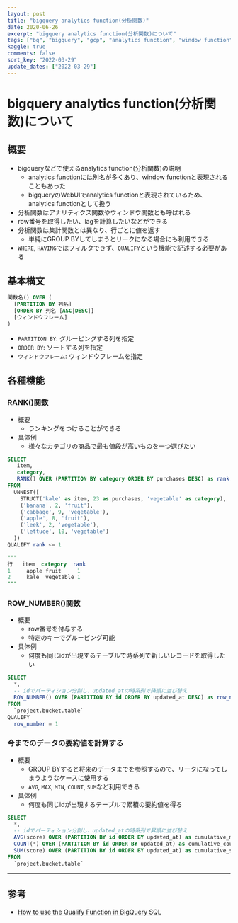 ```yaml
---
layout: post
title: "bigquery analytics function(分析関数)"
date: 2020-06-26
excerpt: "bigquery analytics function(分析関数)について"
tags: ["bq", "bigquery", "gcp", "analytics function", "window function", "分析関数"]
kaggle: true
comments: false
sort_key: "2022-03-29"
update_dates: ["2022-03-29"]
---
```


# bigquery analytics function(分析関数)について

## 概要
 - bigqueryなどで使えるanalytics function(分析関数)の説明
   - analytics functionには別名が多くあり、window functionと表現されることもあった
   - bigqueryのWebUIでanalytics functionと表現されているため、analytics functionとして扱う
 - 分析関数はアナリティクス関数やウィンドウ関数とも呼ばれる
 - row番号を取得したい、lagを計算したいなどができる
 - 分析関数は集計関数とは異なり、行ごとに値を返す
   - 単純にGROUP BYしてしまうとリークになる場合にも利用できる
 - `WHERE`, `HAVING`ではフィルタできず、`QUALIFY`という機能で記述する必要がある

## 基本構文

```sql
関数名() OVER (
  [PARTITION BY 列名]
  [ORDER BY 列名 [ASC|DESC]]
  [ウィンドウフレーム]
)
```
 - `PARTITION BY`: グルーピングする列を指定
 - `ORDER BY`: ソートする列を指定
 - `ウィンドウフレーム`: ウィンドウフレームを指定

## 各種機能

### RANK()関数
 - 概要
   - ランキングをつけることができる
 - 具体例
   - 様々なカテゴリの商品で最も値段が高いものを一つ選びたい

```sql
SELECT
   item,
   category,
   RANK() OVER (PARTITION BY category ORDER BY purchases DESC) as rank
FROM  
  UNNEST([
    STRUCT('kale' as item, 23 as purchases, 'vegetable' as category),
    ('banana', 2, 'fruit'),
    ('cabbage', 9, 'vegetable'),
    ('apple', 8, 'fruit'),
    ('leek', 2, 'vegetable'),
    ('lettuce', 10, 'vegetable')
  ])
QUALIFY rank <= 1

"""
行	item  category  rank
1	  apple fruit     1
2	  kale  vegetable 1
"""
```

### ROW_NUMBER()関数
 - 概要
   - row番号を付与する
   - 特定のキーでグルーピング可能
 - 具体例
   - 何度も同じidが出現するテーブルで時系列で新しいレコードを取得したい

```sql
SELECT 
  *,
  -- idでパーティション分割し、updated_atの時系列で降順に並び替え
  ROW_NUMBER() OVER (PARTITION BY id ORDER BY updated_at DESC) as row_number
FROM 
  `project.bucket.table`
QUALIFY
  row_number = 1
```

### 今までのデータの要約値を計算する
 - 概要
   - GROUP BYすると将来のデータまでを参照するので、リークになってしまうようなケースに使用する
   - `AVG`, `MAX`, `MIN`, `COUNT`, `SUM`など利用できる
 - 具体例
   - 何度も同じidが出現するテーブルで累積の要約値を得る

```sql
SELECT 
  *,
  -- idでパーティション分割し、updated_atの時系列で昇順に並び替え
  AVG(score) OVER (PARTITION BY id ORDER BY updated_at) as cumulative_mean_score,
  COUNT(*) OVER (PARTITION BY id ORDER BY updated_at) as cumulative_count_num,
  SUM(score) OVER (PARTITION BY id ORDER BY updated_at) as cumulative_score,
FROM 
  `project.bucket.table`
```

---

## 参考
 - [How to use the Qualify Function in BigQuery SQL](https://medium.com/codex/how-to-use-the-qualify-function-in-bigquery-sql-e0979cabb9a6)
